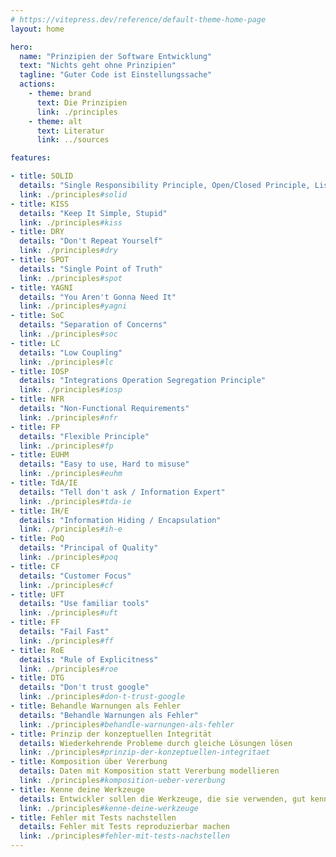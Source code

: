 ```yaml
---
# https://vitepress.dev/reference/default-theme-home-page
layout: home

hero:
  name: "Prinzipien der Software Entwicklung"
  text: "Nichts geht ohne Prinzipien"
  tagline: "Guter Code ist Einstellungssache"
  actions:
    - theme: brand
      text: Die Prinzipien
      link: ./principles
    - theme: alt
      text: Literatur
      link: ../sources

features:

- title: SOLID
  details: "Single Responsibility Principle, Open/Closed Principle, Liskov Substitution Principle, Interface Segregation Principle, Dependency Inversion Principle"
  link: ./principles#solid
- title: KISS
  details: "Keep It Simple, Stupid"
  link: ./principles#kiss
- title: DRY
  details: "Don't Repeat Yourself"
  link: ./principles#dry
- title: SPOT
  details: "Single Point of Truth"
  link: ./principles#spot
- title: YAGNI
  details: "You Aren't Gonna Need It"
  link: ./principles#yagni
- title: SoC
  details: "Separation of Concerns"
  link: ./principles#soc
- title: LC
  details: "Low Coupling"
  link: ./principles#lc
- title: IOSP
  details: "Integrations Operation Segregation Principle"
  link: ./principles#iosp
- title: NFR
  details: "Non-Functional Requirements"
  link: ./principles#nfr
- title: FP
  details: "Flexible Principle"
  link: ./principles#fp
- title: EUHM
  details: "Easy to use, Hard to misuse"
  link: ./principles#euhm
- title: TdA/IE
  details: "Tell don't ask / Information Expert"
  link: ./principles#tda-ie
- title: IH/E
  details: "Information Hiding / Encapsulation"
  link: ./principles#ih-e
- title: PoQ
  details: "Principal of Quality"
  link: ./principles#poq
- title: CF
  details: "Customer Focus"
  link: ./principles#cf
- title: UFT 
  details: "Use familiar tools"
  link: ./principles#uft
- title: FF
  details: "Fail Fast"
  link: ./principles#ff
- title: RoE
  details: "Rule of Explicitness"
  link: ./principles#roe
- title: DTG
  details: "Don't trust google"
  link: ./principles#don-t-trust-google
- title: Behandle Warnungen als Fehler
  details: "Behandle Warnungen als Fehler"
  link: ./principles#behandle-warnungen-als-fehler
- title: Prinzip der konzeptuellen Integrität
  details: Wiederkehrende Probleme durch gleiche Lösungen lösen
  link: ./principles#prinzip-der-konzeptuellen-integritaet
- title: Komposition über Vererbung
  details: Daten mit Komposition statt Vererbung modellieren 
  link: ./principles#komposition-ueber-vererbung
- title: Kenne deine Werkzeuge
  details: Entwickler sollen die Werkzeuge, die sie verwenden, gut kennen
  link: ./principles#kenne-deine-werkzeuge
- title: Fehler mit Tests nachstellen
  details: Fehler mit Tests reproduzierbar machen
  link: ./principles#fehler-mit-tests-nachstellen
---
```


